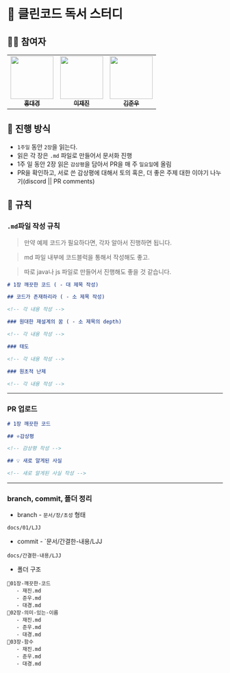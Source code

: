 # 📘 클린코드 독서 스터디

## 🙇‍♂️ 참여자

 <table>
    <tr>
      <td align="center"><a href="https://github.com/dg1418"><img src="https://github.com/dg1418.png" width="100px;" height="100px"; alt=""/><br /><sub><b>홍대경</b></sub></a><br />
      <td align="center"><a href="https://github.com/zzzRYT"><img src="https://github.com/zzzRYT.png" width="100px;" height="100px;" alt=""/><br /><sub><b>이재진</b></sub></a>
      <td align="center"><a href="https://github.com/cyoure"><img src="https://github.com/cyoure.png" width="100px;" height="100px;" alt=""/><br /><sub><b>김준우</b></sub></a>
    </tr>
  </table>

## 🚩 진행 방식

- `1주일` 동안 `2장`을 읽는다.
- 읽은 각 장은 `.md` 파일로 만들어서 문서화 진행
- 1주 일 동안 2장 읽은 `감상평`을 담아서 PR을 매 주 `일요일`에 올림
- PR을 확인하고, 서로 쓴 감상평에 대해서 토의 혹은, 더 좋은 주제 대한 이야기 나누기(discord || PR comments)

## 📌 규칙

### `.md`파일 작성 규칙

> 만약 예제 코드가 필요하다면, 각자 알아서 진행하면 됩니다.

> md 파일 내부에 코드블럭을 통해서 작성해도 좋고.

> 따로 java나 js 파일로 만들어서 진행해도 좋을 것 같습니다.

```md
# 1장 깨끗한 코드 ( - 대 제목 작성)

## 코드가 존재하리라 ( - 소 제목 작성)

<!-- 각 내용 작성 -->

### 원대한 재설계의 꿈 ( - 소 제목의 depth)

<!-- 각 내용 작성 -->

### 태도

<!-- 각 내용 작성 -->

### 원초적 난제

<!-- 각 내용 작성 -->
```

---

### PR 업로드

```md
# 1장 깨끗한 코드

## ⭐감상평

<!-- 감상평 작성 -->

## 💡 새로 알게된 사실

<!-- 새로 알게된 사실 작성 -->
```

---

### branch, commit, 폴더 정리

- branch - `문서/장/초성` 형태

```
docs/01/LJJ
```

- commit - `문서/간결한-내용/LJJ

```
docs/간결한-내용/LJJ
```

- 폴더 구조

```
📂01장-깨끗한-코드
   - 재진.md
   - 준우.md
   - 대경.md
📂02장-의미-있는-이름
   - 재진.md
   - 준우.md
   - 대경.md
📂03장-함수
   - 재진.md
   - 준우.md
   - 대경.md

```
